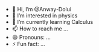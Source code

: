 - 👋 Hi, I’m @Anway-Dolui
- 👀 I’m interested in physics
- 🌱 I’m currently learning Calculus
- 📫 How to reach me ...
- 😄 Pronouns: ...
- ⚡ Fun fact: ...

<!---
Anway-Dolui/Anway-Dolui is a ✨ special ✨ repository because its `README.md` (this file) appears on your GitHub profile.
You can click the Preview link to take a look at your changes.
--->
